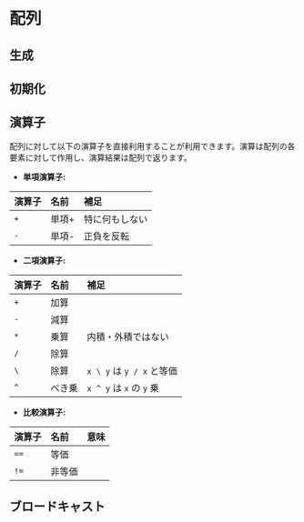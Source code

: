 # 配列

## 生成

## 初期化

## 演算子
配列に対して以下の演算子を直接利用することが利用できます。演算は配列の各要素に対して作用し、演算結果は配列で返ります。

  * **単項演算子:**

| 演算子 | 名前    | 補足                         |
|:----- |:------ |:-----------------------------|
| `+`   | 単項+   | 特に何もしない                 |
| `-`   | 単項-   | 正負を反転                    |

  * **二項演算子:**

| 演算子 | 名前   | 補足                         |
|:----- |:------ |:----------------------------|
| `+`   | 加算   |                             |
| `-`   | 減算   |                             |
| `*`   | 乗算   | 内積・外積ではない             |
| `/`   | 除算   |                             |
| `\`   | 除算   | `x \ y` は `y / x` と等価    |
| `^`   | べき乗 |  `x ^ y` は `x` の `y` 乗    |

  * **比較演算子:**

| 演算子 | 名前   | 意味                        |
|:----- |:------ |:---------------------------|
| `==`  | 等価   |                            |
| `!=`  | 非等価 |                            |
<!--
| `≈`        |                 ||
| `≉`| |
-->




## ブロードキャスト
<!--
配列の各要素に対して
-->

